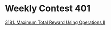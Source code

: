 # Weekly Contest 401 

[3181. Maximum Total Reward Using Operations II](https://leetcode.com/problems/maximum-total-reward-using-operations-ii/description/)